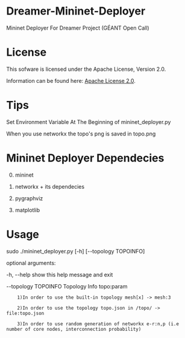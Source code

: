 Dreamer-Mininet-Deployer
========================

Mininet Deployer For Dreamer Project (GÉANT Open Call)

License
=======

This sofware is licensed under the Apache License, Version 2.0.

Information can be found here:
 [Apache License 2.0](http://www.apache.org/licenses/LICENSE-2.0).

Tips
==============

Set Environment Variable At The Beginning of mininet_deployer.py

When you use networkx the topo's png is saved in topo.png

Mininet Deployer Dependecies
=============================
0) mininet

1) networkx + its dependecies

2) pygraphviz

3) matplotlib

Usage
=====

sudo ./mininet_deployer.py [-h] [--topology TOPOINFO]

optional arguments:

  -h, --help           show this help message and exit

  --topology TOPOINFO  Topology Info topo:param

		1)In order to use the built-in topology mesh[x] -> mesh:3

		2)In order to use the topology topo.json in /topo/ -> file:topo.json

		3)In order to use random generation of networkx e-r:n,p (i.e number of core nodes, interconnection probability)
